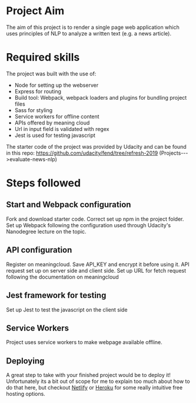 # Project Aim
The aim of this project is to render a single page web application which uses principles of NLP to analyze a written text (e.g. a news article).

# Required skills

The project was built with the use of:
- Node for setting up the webserver
- Express for routing
- Build tool: Webpack, webpack loaders and plugins for bundling project files
- Sass for styling
- Service workers for offline content
- APIs offered by meaning cloud
- Url in input field is validated with regex
- Jest is used for testing javascript

The starter code of the project was provided by Udacity and can be found in this repo: https://github.com/udacity/fend/tree/refresh-2019 (Projects--->evaluate-news-nlp)

# Steps followed

## Start and Webpack configuration  
Fork and download starter code. Correct set up npm in the project folder. Set up Webpack following the configuration used through Udacity's Nanodegree lecture on the topic.

## API configuration
Register on meaningcloud. Save API_KEY and encrypt it before using it. API request set up on server side and client side. Set up URL for fetch request following the documentation on meaningcloud

## Jest framework for testing
Set up Jest to test the javascript on the client side

## Service Workers
Project uses service workers to make webpage available offline.

## Deploying

A great step to take with your finished project would be to deploy it! Unfortunately its a bit out of scope for me to explain too much about how to do that here, but checkout [Netlify](https://www.netlify.com/) or [Heroku](https://www.heroku.com/) for some really intuitive free hosting options.
